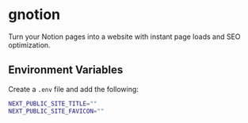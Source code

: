 # gnotion

Turn your Notion pages into a website with instant page loads and SEO optimization.

## Environment Variables

Create a `.env` file and add the following:

```sh
NEXT_PUBLIC_SITE_TITLE=""
NEXT_PUBLIC_SITE_FAVICON=""
```
